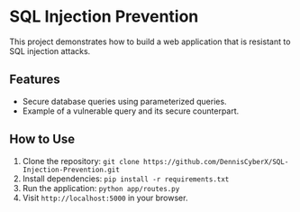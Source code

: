 # SQL Injection Prevention

This project demonstrates how to build a web application that is resistant to SQL injection attacks.

## Features
- Secure database queries using parameterized queries.
- Example of a vulnerable query and its secure counterpart.

## How to Use
1. Clone the repository: `git clone https://github.com/DennisCyberX/SQL-Injection-Prevention.git`
2. Install dependencies: `pip install -r requirements.txt`
3. Run the application: `python app/routes.py`
4. Visit `http://localhost:5000` in your browser.
